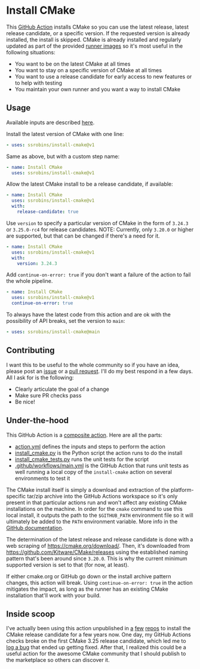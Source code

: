 # Install CMake
This [GitHub Action](https://github.com/features/actions) installs CMake so you can use the latest release, latest release candidate, or a specific version. If the requested version is already installed, the install is skipped. CMake is already installed and regularly updated as part of the provided [runner images](https://github.com/actions/runner-images/tree/main/images) so it's most useful in the following situations:
- You want to be on the latest CMake at all times
- You want to stay on a specific version of CMake at all times
- You want to use a release candidate for early access to new features or to help with testing
- You maintain your own runner and you want a way to install CMake

## Usage
Available inputs are described [here](action.yml).

Install the latest version of CMake with one line:
```yaml
- uses: ssrobins/install-cmake@v1
```
Same as above, but with a custom step name:
```yaml
- name: Install CMake
  uses: ssrobins/install-cmake@v1
```
Allow the latest CMake install to be a release candidate, if available:
```yaml
- name: Install CMake
  uses: ssrobins/install-cmake@v1
  with:
    release-candidate: true
```
Use `version` to specify a particular version of CMake in the form of `3.24.3` or `3.25.0-rc4` for release candidates. NOTE: Currently, only `3.20.0` or higher are supported, but that can be changed if there's a need for it.
```yaml
- name: Install CMake
  uses: ssrobins/install-cmake@v1
  with:
    version: 3.24.3
```
Add `continue-on-error: true` if you don't want a failure of the action to fail the whole pipeline.
```yaml
- name: Install CMake
  uses: ssrobins/install-cmake@v1
  continue-on-error: true
```
To always have the latest code from this action and are ok with the possibility of API breaks, set the version to `main`:
```yaml
- uses: ssrobins/install-cmake@main
```

## Contributing
I want this to be useful to the whole community so if you have an idea, please post an [issue](https://github.com/ssrobins/install-cmake/issues) or a [pull request](https://github.com/ssrobins/install-cmake/pulls). I'll do my best respond in a few days. All I ask for is the following:
- Clearly articulate the goal of a change
- Make sure PR checks pass
- Be nice!

## Under-the-hood
This GitHub Action is a [composite action](https://docs.github.com/en/actions/creating-actions/creating-a-composite-action). Here are all the parts:
- [action.yml](action.yml) defines the inputs and steps to perform the action
- [install_cmake.py](install_cmake.py) is the Python script the action runs to do the install
- [install_cmake_tests.py](install_cmake_tests.py) runs the unit tests for the script
- [.github/workflows/main.yml](.github/workflows/main.yml) is the GitHub Action that runs unit tests as well running a local copy of the `install-cmake` action on several environments to test it

The CMake install itself is simply a download and extraction of the platform-specific tar/zip archive into the GitHub Actions workspace so it's only present in that particular actions run and won't affect any existing CMake installations on the machine. In order for the `cmake` command to use this local install, it outputs the path to the `$GITHUB_PATH` environment file so it will ultimately be added to the `PATH` environment variable. More info in the [GitHub documentation](https://docs.github.com/en/actions/using-workflows/workflow-commands-for-github-actions#adding-a-system-path).

The determination of the latest release and release candidate is done with a web scraping of https://cmake.org/download/. Then, it's downloaded from https://github.com/Kitware/CMake/releases using the established naming pattern that's been around since `3.20.0`. This is why the current minimum supported version is set to that (for now, at least).

If either cmake.org or GitHub go down or the install archive pattern changes, this action will break. Using `continue-on-error: true` in the action mitigates the impact, as long as the runner has an existing CMake installation that'll work with your build.

## Inside scoop
I've actually been using this action unpublished in [a](https://github.com/ssrobins/stackblox/blob/main/.github/workflows/main.yml) [few](https://github.com/ssrobins/sdl2-example/blob/main/.github/workflows/main.yml) [repos](https://github.com/ssrobins/sfml-examples/blob/main/.github/workflows/main.yml) to install the CMake release candidate for a few years now. One day, my GitHub Actions checks broke on the first CMake 3.25 release candidate, which led me to [log a bug](https://gitlab.kitware.com/cmake/cmake/-/issues/24087) that ended up getting fixed. After that, I realized this could be a useful action for the awesome CMake community that I should publish to the marketplace so others can discover it.
